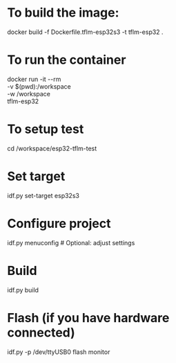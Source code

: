 # To build the image:
docker build -f Dockerfile.tflm-esp32s3 -t tflm-esp32 .

# To run the container
docker run -it --rm \
  -v $(pwd):/workspace \
  -w /workspace \
  tflm-esp32



# To setup test
cd /workspace/esp32-tflm-test

# Set target
idf.py set-target esp32s3

# Configure project
idf.py menuconfig  # Optional: adjust settings

# Build
idf.py build

# Flash (if you have hardware connected)
idf.py -p /dev/ttyUSB0 flash monitor